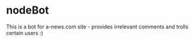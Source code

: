 # nodeBot
This is a bot for a-news.com site - provides irrelevant comments and trolls certain users :)
